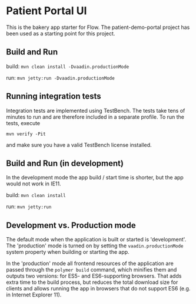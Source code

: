 # Patient Portal UI

This is the bakery app starter for Flow.
The patient-demo-portal project has been used as a starting point for this project.

## Build and Run

build: `mvn clean install -Dvaadin.productionMode`

run: `mvn jetty:run -Dvaadin.productionMode`

## Running integration tests

Integration tests are implemented using TestBench. The tests take tens of minutes to run and are therefore included in a separate profile. To run the tests, execute

`mvn verify -Pit`

and make sure you have a valid TestBench license installed.

## Build and Run (in development)

In the development mode the app build / start time is shorter, but the app would not work in IE11.

build: `mvn clean install`

run:  `mvn jetty:run`


## Development vs. Production mode

The default mode when the application is built or started is 'development'. The 'production' mode is turned on by setting the `vaadin.productionMode` system property when building or starting the app.

In the 'production' mode all frontend resources of the application are passed through the `polymer build` command, which minifies them and outputs two versions: for ES5- and ES6-supporting browsers. That adds extra time to the build process, but reduces the total download size for clients and allows running the app in browsers that do not support ES6 (e.g. in Internet Explorer 11).